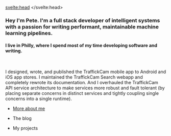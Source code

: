<svelte:head>
	<title>Pete Giardiniere</title>
</svelte:head>

### Hey I'm Pete. I'm a full stack developer of intelligent systems with a passion for writing performant, maintainable machine learning pipelines.

#### I live in Philly, where I spend most of my time developing software and writing.

<br>

I designed, wrote, and published the TraffickCam mobile app to Android and iOS app stores. I maintained the TraffickCam Search webapp and completely rewrote its documentation. And I overhauled the TraffickCam API service architecture to make services more robust and fault tolerant (by placing separate concerns in distinct services and tightly coupling single concerns into a single runtime).


* [More about me](/about)

* The blog

* My projects
